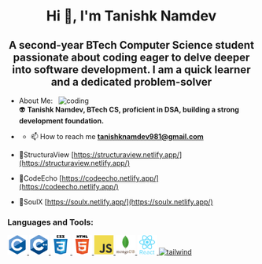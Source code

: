<h1 align="center">Hi 👋, I'm Tanishk Namdev</h1>
<h2 align="center" font-size="15" >A second-year BTech Computer Science student passionate about coding eager to delve deeper into software development. I am a quick learner and a dedicated problem-solver</h2>

<img align="right" alt="coding" width="400" src="https://github.com/user-attachments/assets/47eccccb-033e-45f1-871a-5b1c9eada846"/>

- About Me:👽 **Tanishk Namdev, BTech CS, proficient in DSA, building a strong development foundation.**
- - 📫 How to reach me **tanishknamdev981@gmail.com**

- 👾StructuraView [https://structuraview.netlify.app/](https://structuraview.netlify.app/)
- 👾CodeEcho [https://codeecho.netlify.app/](https://codeecho.netlify.app/)
- 👾SoulX [https://soulx.netlify.app/](https://soulx.netlify.app/)


<h3 align="left">Languages and Tools:</h3>
<p align="left"> <a href="https://www.cprogramming.com/" target="_blank" rel="noreferrer"> <img src="https://raw.githubusercontent.com/devicons/devicon/master/icons/c/c-original.svg" alt="c" width="40" height="40"/> </a> <a href="https://www.w3schools.com/cpp/" target="_blank" rel="noreferrer"> <img src="https://raw.githubusercontent.com/devicons/devicon/master/icons/cplusplus/cplusplus-original.svg" alt="cplusplus" width="40" height="40"/> </a> <a href="https://www.w3schools.com/css/" target="_blank" rel="noreferrer"> <img src="https://raw.githubusercontent.com/devicons/devicon/master/icons/css3/css3-original-wordmark.svg" alt="css3" width="40" height="40"/> </a> <a href="https://www.w3.org/html/" target="_blank" rel="noreferrer"> <img src="https://raw.githubusercontent.com/devicons/devicon/master/icons/html5/html5-original-wordmark.svg" alt="html5" width="40" height="40"/> </a> <a href="https://developer.mozilla.org/en-US/docs/Web/JavaScript" target="_blank" rel="noreferrer"> <img src="https://raw.githubusercontent.com/devicons/devicon/master/icons/javascript/javascript-original.svg" alt="javascript" width="40" height="40"/> </a> <a href="https://www.mongodb.com/" target="_blank" rel="noreferrer"> <img src="https://raw.githubusercontent.com/devicons/devicon/master/icons/mongodb/mongodb-original-wordmark.svg" alt="mongodb" width="40" height="40"/> </a> <a href="https://reactjs.org/" target="_blank" rel="noreferrer"> <img src="https://raw.githubusercontent.com/devicons/devicon/master/icons/react/react-original-wordmark.svg" alt="react" width="40" height="40"/> </a> <a href="https://tailwindcss.com/" target="_blank" rel="noreferrer"> <img src="https://www.vectorlogo.zone/logos/tailwindcss/tailwindcss-icon.svg" alt="tailwind" width="40" height="40"/> </a> </p>
